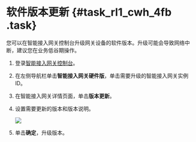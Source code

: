 # 软件版本更新 {#task_rl1_cwh_4fb .task}

您可以在智能接入网关控制台升级网关设备的软件版本。升级可能会导致网络中断，建议您在业务低谷期操作。

1.  登录[智能接入网关控制台](https://smartag.console.aliyun.com/sag/)。
2.  在左侧导航栏单击**智能接入网关硬件版**，单击需要升级的智能接入网关实例ID。
3.  在智能接入网关详情页面，单击**版本更新**。
4.  设置需要更新的版本和版本说明。 

    ![](http://static-aliyun-doc.oss-cn-hangzhou.aliyuncs.com/assets/img/24396/155616060714247_zh-CN.png)

5.  单击**确定**，升级版本。

